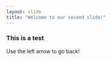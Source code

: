 ```yaml
---
layout: slide
title: "Welcome to our second slide!"
---
```

<h3>This is a test</h3>
Use the left arrow to go back!
